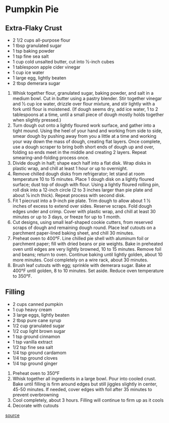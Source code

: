 # Pumpkin Pie

## Extra-Flaky Crust
* 2 1/2 cups all-purpose flour
* 1 tbsp granulated sugar
* 1 tsp baking powder
* 1 tsp fine sea salt
* 1 cup cold unsalted butter, cut into 1⁄2-inch cubes
* 1 tablespoon apple cider vinegar
* 1 cup ice water
* 1 large egg, lightly beaten
* 2 tbsp demerara sugar

1. Whisk together flour, granulated sugar, baking powder, and salt in a medium bowl. Cut in butter using a pastry blender. Stir together vinegar and 1⁄2 cup ice water, drizzle over flour mixture, and stir lightly with a fork until flour is moistened. (If dough seems dry, add ice water, 1 to 2 tablespoons at a time, until a small piece of dough mostly holds together when slightly pressed.)
1. Turn dough out onto a lightly floured work surface, and gather into a tight mound. Using the heel of your hand and working from side to side, smear dough by pushing away from you a little at a time and working your way down the mass of dough, creating flat layers. Once complete, use a dough scraper to bring both short ends of dough up and over, folding so ends meet in the middle and creating 2 layers. Repeat smearing-and-folding process once.
1. Divide dough in half; shape each half into a flat disk. Wrap disks in plastic wrap, and chill at least 1 hour or up to overnight.
1. Remove chilled dough disks from refrigerator; let stand at room temperature 10 to 15 minutes. Place 1 dough disk on a lightly floured surface; dust top of dough with flour. Using a lightly floured rolling pin, roll disk into a 12-inch circle (2 to 3 inches larger than pie plate and about 1⁄8 inch thick). Repeat process with second disk.
1. Fit 1 piecrust into a 9-inch pie plate. Trim dough to allow about 1 1⁄2 inches of excess to extend over sides. Reserve scraps. Fold dough edges under and crimp. Cover with plastic wrap, and chill at least 30 minutes or up to 3 days, or freeze for up to 1 month.
1. Cut designs, using small leaf-shaped cookie cutters, from reserved scraps of dough and remaining dough round. Place leaf cutouts on a parchment paper-lined baking sheet, and chill 30 minutes.
1. Preheat oven to 400°F. Line chilled pie shell with aluminum foil or parchment paper; fill with dried beans or pie weights. Bake in preheated oven until edges are very lightly browned, 10 to 15 minutes. Remove foil and beans; return to oven. Continue baking until lightly golden, about 10 more minutes. Cool completely on a wire rack, about 30 minutes.
1. Brush leaf cutouts with egg; sprinkle with demerara sugar. Bake at 400°F until golden, 8 to 10 minutes. Set aside. Reduce oven temperature to 350°F.

## Filling
* 2 cups canned pumpkin
* 1 cup heavy cream
* 3 large eggs, lightly beaten
* 2 tbsp pure cane syrup
* 1/2 cup granulated sugar
* 1/2 cup light brown sugar
* 1 tsp ground cinnamon
* 1 tsp vanilla extract
* 1/2 tsp fine sea salt
* 1/4 tsp ground cardamom
* 1/4 tsp ground cloves
* 1/4 tsp ground ginger

1. Preheat oven to 350°F
1. Whisk together all ingredients in a large bowl. Pour into cooled crust. Bake until filling is firm around edges but still jiggles slightly in center, 45-50 minutes. If needed, cover edges with foil after 35 minutes to prevent overbrowning
1. Cool completely, about 3 hours. Filling will continue to firm up as it cools
1. Decorate with cutouts

[source](https://www.southernliving.com/recipes/southern-pumpkin-pie)
